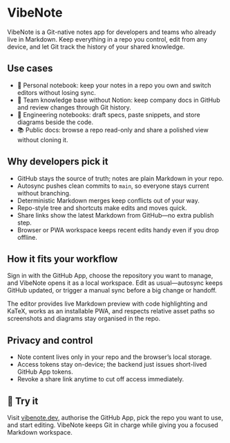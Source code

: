 # VibeNote

VibeNote is a Git-native notes app for developers and teams who already live in Markdown. Keep everything in a repo you control, edit from any device, and let Git track the history of your shared knowledge.

## Use cases

- 📝 Personal notebook: keep your notes in a repo you own and switch editors without losing sync.
- 🧭 Team knowledge base without Notion: keep company docs in GitHub and review changes through Git history.
- 🧪 Engineering notebooks: draft specs, paste snippets, and store diagrams beside the code.
- 📚 Public docs: browse a repo read-only and share a polished view without cloning it.

## Why developers pick it

- GitHub stays the source of truth; notes are plain Markdown in your repo.
- Autosync pushes clean commits to `main`, so everyone stays current without branching.
- Deterministic Markdown merges keep conflicts out of your way.
- Repo-style tree and shortcuts make edits and moves quick.
- Share links show the latest Markdown from GitHub—no extra publish step.
- Browser or PWA workspace keeps recent edits handy even if you drop offline.

## How it fits your workflow

Sign in with the GitHub App, choose the repository you want to manage, and VibeNote opens it as a local workspace. Edit as usual—autosync keeps GitHub updated, or trigger a manual sync before a big change or handoff.

The editor provides live Markdown preview with code highlighting and KaTeX, works as an installable PWA, and respects relative asset paths so screenshots and diagrams stay organised in the repo.

## Privacy and control

- Note content lives only in your repo and the browser’s local storage.
- Access tokens stay on-device; the backend just issues short-lived GitHub App tokens.
- Revoke a share link anytime to cut off access immediately.

## 🚀 Try it

Visit [vibenote.dev](https://vibenote.dev), authorise the GitHub App, pick the repo you want to use, and start editing. VibeNote keeps Git in charge while giving you a focused Markdown workspace.
